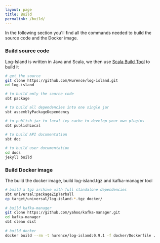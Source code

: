 ```yaml
---
layout: page
title: Build
permalink: /build/
---
```


In the following section you'll find all the commands needed to build the source code and the Docker image.

### Build source code
Log-Island is written in Java and Scala, we then use [Scala Build Tool](http://www.scala-sbt.org) to build it

```sh
# get the source
git clone https://github.com/Hurence/log-island.git
cd log-island

# to build only the source code
sbt package

# to build all dependencies into one single jar
sbt assemblyPackageDependency

# to publish jar to local ivy cache to develop your own plugins
sbt publishLocal
    
# to build API documentation
sbt doc

# to build user documentation
cd docs
jekyll build
```
    
### Build Docker image
The build the docker image, build log-island.tgz and kafka-manager tool

```sh
# build a tgz archive with full standalone dependencies
sbt universal:packageZipTarball 
cp target/universal/log-island-*.tgz docker/
    
# build kafka-manager
git clone https://github.com/yahoo/kafka-manager.git
cd kafka-manager
sbt clean dist
    
# build docker
docker build --rm -t hurence/log-island:0.9.1 -f docker/Dockerfile .
```